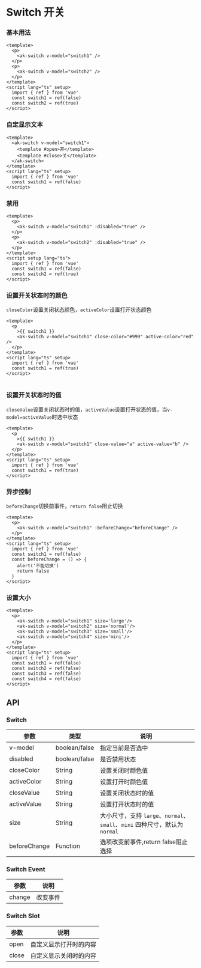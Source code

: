 <!-- Created by 337547038 on 2021/6/15 0015. -->

# Switch 开关

### 基本用法

```vue demo
<template>
  <p>
    <ak-switch v-model="switch1" />
  </p>
  <p>
    <ak-switch v-model="switch2" />
  </p>
</template>
<script lang="ts" setup>
  import { ref } from 'vue'
  const switch1 = ref(false)
  const switch2 = ref(true)
</script>

```

### 自定显示文本

```vue demo
<template>
  <ak-switch v-model="switch1">
    <template #open>开</template>
    <template #close>关</template>
  </ak-switch>
</template>
<script lang="ts" setup>
  import { ref } from 'vue'
  const switch1 = ref(false)
</script>

```

### 禁用

```vue demo
<template>
  <p>
    <ak-switch v-model="switch1" :disabled="true" />
  </p>
  <p>
    <ak-switch v-model="switch2" :disabled="true" />
  </p>
</template>
<script setup lang="ts">
  import { ref } from 'vue'
  const switch1 = ref(false)
  const switch2 = ref(true)
</script>

```

### 设置开关状态时的颜色

`closeColor`设置关闭状态颜色，`activeColor`设置打开状态颜色

```vue demo
<template>
  <p
    >{{ switch1 }}
    <ak-switch v-model="switch1" close-color="#999" active-color="red" />
  </p>
</template>
<script lang="ts" setup>
  import { ref } from 'vue'
  const switch1 = ref(true)
</script>


```

### 设置开关状态时的值

`closeValue`设置关闭状态时的值，`activeValue`设置打开状态的值，当`v-model=activeValue`时选中状态

```vue demo
<template>
  <p
    >{{ switch1 }}
    <ak-switch v-model="switch1" close-value="a" active-value="b" />
  </p>
</template>
<script lang="ts" setup>
  import { ref } from 'vue'
  const switch1 = ref(true)
</script>

```

### 异步控制

`beforeChange`切换前事件，`return false`阻止切换

```vue demo
<template>
  <p>
    <ak-switch v-model="switch1" :beforeChange="beforeChange" />
  </p>
</template>
<script lang="ts" setup>
  import { ref } from 'vue'
  const switch1 = ref(false)
  const beforeChange = () => {
    alert('不能切换')
    return false
  }
</script>

```

### 设置大小

```vue demo
<template>
  <p>
    <ak-switch v-model="switch1" size='large'/>
    <ak-switch v-model="switch2" size='normal'/>
    <ak-switch v-model="switch3" size='small'/>
    <ak-switch v-model="switch4" size='mini'/>
  </p>
</template>
<script lang="ts" setup>
  import { ref } from 'vue'
  const switch1 = ref(false)
  const switch2 = ref(false)
  const switch3 = ref(false)
  const switch4 = ref(false)
</script>

```

## API

### Switch

|参数|类型|说明|
|----------|--------------|--------|
|v-model        | boolean/false  |指定当前是否选中|
|disabled       | boolean/false  |是否禁用状态|
|closeColor     | String         |设置关闭时颜色值|
|activeColor    | String         |设置打开时颜色值|
|closeValue     | String         |设置关闭状态时的值|
|activeValue    | String         |设置打开状态时的值|
| size       | String        | 大小尺寸，支持 `large`、`normal`、`small`、`mini` 四种尺寸，默认为 `normal` |
|beforeChange   | Function       |选项改变前事件,return false阻止选择|

### Switch Event

|参数|说明|
|----------|--------------|
|change           | 改变事件|

### Switch Slot

|参数|说明|
|----------|--------------|
|open           | 自定义显示打开时的内容|
|close          | 自定义显示关闭时的内容|
